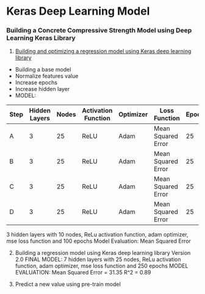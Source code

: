 # Keras Deep Learning Model
### Building a Concrete Compressive Strength Model using Deep Learning Keras Library

1. [Building and optimizing a regression model using Keras deep learning library](https://msyazwan.github.io/Keras-Deep-Learning-Model/Concrete-Strength-Keras)
+ Building a base model
+ Normalize features value
+ Increase epochs
+ Increase hidden layer
+ MODEL:

|Step |Hidden Layers|Nodes|Activation Function|Optimizer|Loss Function     |Epochs|
|-----|-------------|-----|-------------------|---------|------------------|------|
|A    |3            |25   |ReLU               |Adam     |Mean Squared Error|25    |
|B    |3            |25   |ReLU               |Adam     |Mean Squared Error|25    |
|C    |3            |25   |ReLU               |Adam     |Mean Squared Error|25    |
|D    |3            |25   |ReLU               |Adam     |Mean Squared Error|25    |

3 hidden layers with 10 nodes, ReLu activation function, adam optimizer, mse loss function and 100 epochs
Model Evaluation: Mean Squared Error

2. Building a regression model using Keras deep learning library Version 2.0
FINAL MODEL: 7 hidden layers with 25 nodes, ReLu activation function, adam optimizer, mse loss function and 250 epochs
MODEL EVALUATION: Mean Squared Error = 31.35 R^2 = 0.89

3. Predict a new value using pre-train model

